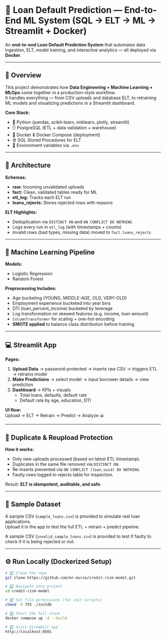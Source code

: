 # 🚀 Loan Default Prediction — End-to-End ML System (SQL → ELT → ML → Streamlit + Docker)

An **end-to-end Loan Default Prediction System** that automates data ingestion, ELT, model training, and interactive analytics — all deployed via **Docker**.

---

## 🌟 Overview

This project demonstrates how **Data Engineering + Machine Learning + MLOps** come together in a production-style workflow.  
It handles everything — from CSV uploads and database ELT, to retraining ML models and visualizing predictions in a Streamlit dashboard.

**Core Stack:**  
- 🐍 Python (pandas, scikit-learn, imblearn, plotly, streamlit)  
- 🗄️ PostgreSQL (ETL + data validation + warehouse)  
- 🐳 Docker & Docker Compose (deployment)  
- ⚙️ SQL Stored Procedures for ELT  
- 🔐 Environment variables via `.env`

---

## 🧱 Architecture

**Schemas:**
- **raw:** Incoming unvalidated uploads  
- **fact:** Clean, validated tables ready for ML  
- **etl_log:** Tracks each ELT run  
- **loans_rejects:** Stores rejected rows with reasons  

**ELT Highlights:**
- Deduplication via `DISTINCT ON` and `ON CONFLICT DO NOTHING`  
- Logs every run in `etl_log` (with timestamps + counts)  
- Invalid rows (bad types, missing data) moved to `fact.loans_rejects`

---

## 🧠 Machine Learning Pipeline

**Models:**  
- Logistic Regression  
- Random Forest  

**Preprocessing Includes:**  
- Age bucketing (YOUNG, MIDDLE-AGE, OLD, VERY-OLD)  
- Employment experience bucketed into year bins  
- DTI (loan_percent_income) bucketed by leverage  
- Log transformation on skewed features (e.g. income, loan amount)  
- `ColumnTransformer` for scaling + one-hot encoding  
- **SMOTE applied** to balance class distribution before training  

---

## 💻 Streamlit App

**Pages:**
1. **Upload Data** → password-protected → inserts raw CSV → triggers ETL → retrains model  
2. **Make Predictions** → select model → input borrower details → view prediction  
3. **Dashboard** → KPIs + visuals  
   - Total loans, defaults, default rate  
   - Default rate by age, education, DTI

**UI flow:**  
Upload → ELT → Retrain → Predict → Analyze 📊

---

## 🔁 Duplicate & Reupload Protection

**How it works:**
- Only new uploads processed (based on latest ETL timestamp).  
- Duplicates in the same file removed via `DISTINCT ON`.  
- Re-inserts prevented via `ON CONFLICT (loan_uuid) DO NOTHING`.  
- Faulty rows logged to rejects table for inspection.  

Result: **ELT is idempotent, auditable, and safe**.

---

## 🧠 Sample Dataset

A sample CSV (`sample_loans.csv`) is provided to simulate real loan applications.  
Upload it in the app to test the full ETL + retrain + predict pipeline.

A sample CSV (`invalid_sample_loans.csv`) is provided to test if faulty to check if 
it is being rejected or not.

---

## ⚙️ Run Locally (Dockerized Setup)

```bash
# 1️⃣ Clone the repo
git clone https://github.com/mr-murzo/credit-risk-model.git

# 2️⃣ Navigate into project
cd credit-risk-model

# 3️⃣ Set file permissions (for init scripts)
chmod -R 755 ./initdb

# 4️⃣ Start the full stack
docker compose up -d --build

# 5️⃣ Visit Streamlit app
http://localhost:8501



